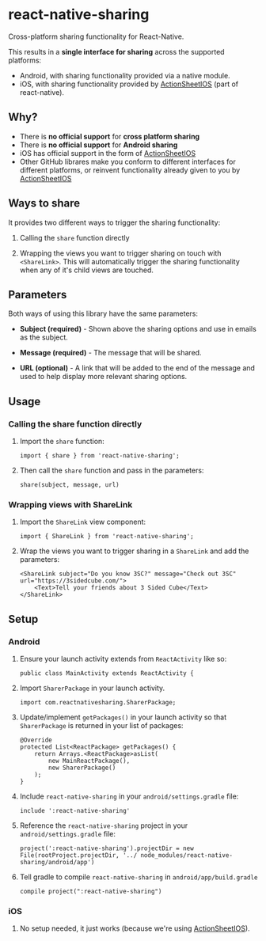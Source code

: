 # react-native-sharing

Cross-platform sharing functionality for React-Native.

This results in a **single interface for sharing** across the supported platforms:

* Android, with sharing functionality provided via a native module.
* iOS, with sharing functionality provided by [ActionSheetIOS](https://facebook.github.io/react-native/docs/actionsheetios.html) (part of react-native).

## Why?

* There is **no official support** for **cross platform sharing**
* There is **no official support** for **Android sharing**
* iOS has official support in the form of [ActionSheetIOS](https://facebook.github.io/react-native/docs/actionsheetios.html)
* Other GitHub librares make you conform to different interfaces for different platforms, or reinvent functionality already given to you by [ActionSheetIOS](https://facebook.github.io/react-native/docs/actionsheetios.html)

## Ways to share

It provides two different ways to trigger the sharing functionality:

1. Calling the `share` function directly

2. Wrapping the views you want to trigger sharing on touch with `<ShareLink>`. This will automatically trigger the sharing functionality when any of it's child views are touched. 

## Parameters

Both ways of using this library have the same parameters:

* **Subject (required)** - Shown above the sharing options and use in emails as the subject.

* **Message (required)** - The message that will be shared.

* **URL (optional)** - A link that will be added to the end of the message and used to help display more relevant sharing options.

## Usage

### Calling the share function directly

1. Import the `share` function:

	```
	import { share } from 'react-native-sharing';
	```

2. Then call the `share` function and pass in the parameters:

	```
	share(subject, message, url)
	```

### Wrapping views with ShareLink

1. Import the `ShareLink` view component:
	
	```
	import { ShareLink } from 'react-native-sharing';
	```

2. Wrap the views you want to trigger sharing in a `ShareLink` and add the parameters:

	```
	<ShareLink subject="Do you know 3SC?" message="Check out 3SC" url="https://3sidedcube.com/">
		<Text>Tell your friends about 3 Sided Cube</Text>
	</ShareLink>
	```

## Setup

### Android

1. Ensure your launch activity extends from `ReactActivity` like so:

	```
	public class MainActivity extends ReactActivity {
	```

2. Import `SharerPackage` in your launch activity.

	```
	import com.reactnativesharing.SharerPackage;
	```
	
3. Update/implement `getPackages()` in your launch activity so that `SharerPackage` is returned in your list of packages:

	```
	@Override
	protected List<ReactPackage> getPackages() {
	    return Arrays.<ReactPackage>asList(
	        new MainReactPackage(),
	        new SharerPackage()
	    );
	}
	```

4. Include `react-native-sharing` in your `android/settings.gradle` file:

	```
	include ':react-native-sharing'
	```
	
5. Reference the `react-native-sharing` project in your `android/settings.gradle` file:

	```
	project(':react-native-sharing').projectDir = new File(rootProject.projectDir, '../	node_modules/react-native-sharing/android/app')
	```
	
6. Tell gradle to compile `react-native-sharing` in `android/app/build.gradle`

	```
	compile project(":react-native-sharing")
	```

### iOS

1. No setup needed, it just works (because we're using [ActionSheetIOS](https://facebook.github.io/react-native/docs/actionsheetios.html)).